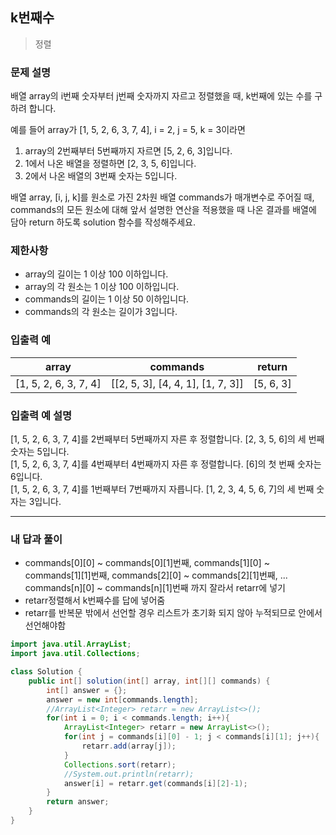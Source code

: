 ## k번째수

> 정렬

### 문제 설명

배열 array의 i번째 숫자부터 j번째 숫자까지 자르고 정렬했을 때, k번째에 있는 수를 구하려 합니다.

예를 들어 array가 [1, 5, 2, 6, 3, 7, 4], i = 2, j = 5, k = 3이라면

1. array의 2번째부터 5번째까지 자르면 [5, 2, 6, 3]입니다.
2. 1에서 나온 배열을 정렬하면 [2, 3, 5, 6]입니다.
3. 2에서 나온 배열의 3번째 숫자는 5입니다.

배열 array, [i, j, k]를 원소로 가진 2차원 배열 commands가 매개변수로 주어질 때, commands의 모든 원소에 대해 앞서 설명한 연산을 적용했을 때 나온 결과를 배열에 담아 return 하도록 solution 함수를 작성해주세요.

### 제한사항

- array의 길이는 1 이상 100 이하입니다.
- array의 각 원소는 1 이상 100 이하입니다.
- commands의 길이는 1 이상 50 이하입니다.
- commands의 각 원소는 길이가 3입니다.

### 입출력 예

| array                 | commands                          | return    |
| --------------------- | --------------------------------- | --------- |
| [1, 5, 2, 6, 3, 7, 4] | [[2, 5, 3], [4, 4, 1], [1, 7, 3]] | [5, 6, 3] |

### 입출력 예 설명

[1, 5, 2, 6, 3, 7, 4]를 2번째부터 5번째까지 자른 후 정렬합니다. [2, 3, 5, 6]의 세 번째 숫자는 5입니다.<br>
[1, 5, 2, 6, 3, 7, 4]를 4번째부터 4번째까지 자른 후 정렬합니다. [6]의 첫 번째 숫자는 6입니다.<br>
[1, 5, 2, 6, 3, 7, 4]를 1번째부터 7번째까지 자릅니다. [1, 2, 3, 4, 5, 6, 7]의 세 번째 숫자는 3입니다.

---

### 내 답과 풀이

- commands\[0][0] ~ commands\[0][1]번째, commands\[1][0] ~ commands\[1][1]번째, commands\[2][0] ~ commands\[2][1]번째, ... commands\[n][0] ~ commands\[n][1]번째 까지 잘라서 retarr에 넣기
- retarr정렬해서 k번째수를 답에 넣어줌
- retarr를 반복문 밖에서 선언할 경우 리스트가 초기화 되지 않아 누적되므로 안에서 선언해야함


```java
import java.util.ArrayList;
import java.util.Collections;

class Solution {
    public int[] solution(int[] array, int[][] commands) {
        int[] answer = {};
        answer = new int[commands.length];
        //ArrayList<Integer> retarr = new ArrayList<>();
        for(int i = 0; i < commands.length; i++){
            ArrayList<Integer> retarr = new ArrayList<>();
            for(int j = commands[i][0] - 1; j < commands[i][1]; j++){
                retarr.add(array[j]);
            }
            Collections.sort(retarr);
            //System.out.println(retarr);
            answer[i] = retarr.get(commands[i][2]-1);
        }
        return answer;
    }
}
```



